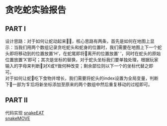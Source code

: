 # 贪吃蛇实验报告

## PART I
设计思路：对于如何让蛇动起来，核心思路有两条，首先是如何在地图上显示：当我们用两个数组记录贪吃蛇头和蛇身的位置时，我们需要在地图上下一个蛇头即将移动到的位置放置‘H’，在蛇尾即将离开的位置放置‘ ’，同时在蛇头的原始位置放置‘X’即可；其次是坐标的替换，对于蛇头坐标我们要单独处理，根据玩家输入的字母来判断对X或Y做何种改变；剩余部位则以下一个的坐标代替之即可。    
对于如何让蛇吃下食物并增长，我们需要将蛇头的index设置为全局变量，判断下一部为‘$’后将新坐标添加至原来的两个数组中然后重复移动的过程即可。    

## PART II
代码实现
[snakeEAT](snakeEAT的副本.cpp)    
[snakeMOVE](snakeMOVE的副本.cpp)
